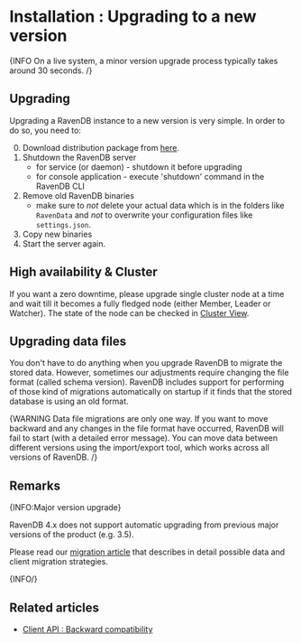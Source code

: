# Installation : Upgrading to a new version

{INFO On a live system, a minor version upgrade process typically takes around 30 seconds. /}

## Upgrading

Upgrading a RavenDB instance to a new version is very simple. In order to do so, you need to:

0. Download distribution package from [here](https://ravendb.net/downloads).
1. Shutdown the RavenDB server
    * for service (or daemon) - shutdown it before upgrading
    * for console application - execute 'shutdown' command in the RavenDB CLI
2. Remove old RavenDB binaries
    * make sure to _not_ delete your actual data which is in the folders like `RavenData` and _not_ to overwrite your configuration files like `settings.json`.
3. Copy new binaries 
4. Start the server again.

## High availability & Cluster

If you want a zero downtime, please upgrade single cluster node at a time and wait till it becomes a fully fledged node (either Member, Leader or Watcher). The state of the node can be checked in [Cluster View](../../studio/server/cluster/cluster-view).

## Upgrading data files

You don't have to do anything when you upgrade RavenDB to migrate the stored data. However, sometimes our adjustments require changing the file format (called schema version). RavenDB includes support for performing of those kind of migrations automatically on startup if it finds that the stored database is using an old format.

{WARNING Data file migrations are only one way. If you want to move backward and any changes in the file format have occurred, RavenDB will fail to start (with a detailed error message). You can move data between different versions using the import/export tool, which works across all versions of RavenDB. /}

## Remarks

{INFO:Major version upgrade}

RavenDB 4.x does not support automatic upgrading from previous major versions of the product (e.g. 3.5).  

Please read our [migration article](../../migration/server/data-migration) that describes in detail possible data and client migration strategies.

{INFO/}

## Related articles

- [Client API : Backward compatibility](../../client-api/faq/backward-compatibility)
